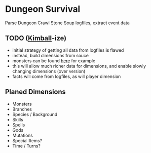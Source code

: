 Dungeon Survival
================

Parse Dungeon Crawl Stone Soup logfiles, extract event data

## TODO ([Kimball](http://www.kimballgroup.com/about-kimball-group/)-ize)

- initial strategy of getting all data from logfiles is flawed
- instead, build dimensions from souce
- monsters can be found [here](https://gitorious.org/crawl/crawl/source/6a27b25230144e365fc34c2df531008eb760e700:crawl-ref/source/mon-data.h) for example
- this will allow much richer data for dimensions, and enable slowly changing dimensions (over version)
- facts will come from logfiles, as will player dimension

## Planed Dimensions
- Monsters
- Branches
- Species / Background
- Skills
- Spells
- Gods
- Mutations
- Special Items?
- Time / Turns?

